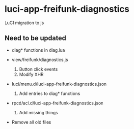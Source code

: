 # luci-app-freifunk-diagnostics
LuCI migration to js

## Need to be updated
- diag* functions in diag.lua

- view/freifunk/diagnostics.js
    1. Button click events
    2. Modify XHR

- luci/menu.d/luci-app-freifunk-diagnostics.json
    1. Add entries to diag* functions

- rpcd/acl.d/luci-app-freifunk-diagnostics.json
    1. Add missing things

- Remove all old files